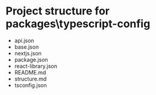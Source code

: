 # Project structure for packages\typescript-config

- api.json
- base.json
- nextjs.json
- package.json
- react-library.json
- README.md
- structure.md
- tsconfig.json
